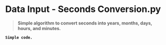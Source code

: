 # <b>Data Input - Seconds Conversion.py
> Simple algorithm to convert seconds into years, months, days, hours, and minutes.



    Simple code.
